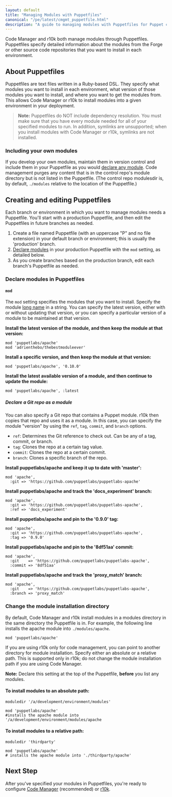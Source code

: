 ```yaml
---
layout: default
title: "Managing Modules with Puppetfiles"
canonical: "/pe/latest/cmgmt_puppetfile.html"
description: "A guide to managing modules with Puppetfiles for Puppet code management."
---
```


[repo]: ./cmgmt_control_repo.html
[puppetfile]: ./cmgmt_puppetfile.html
[code_mgr]: ./code_mgr.html
[r10k]: ./r10k.html
[code_mgr_config]: ./code_mgr_config.html
[code_mgr_custom]: ./code_mgr_custom.html
[code_mgr_webhook]: ./code_mgr_webhook.html
[scripts]: ./code_mgr_scripts.html
[r10k_config]: ./r10k_config.html
[r10k_custom]: ./r10k_custom.html
[r10k_run]: ./r10k_run.html
[r10k_ref]: ./r10k_ref.html
[upgrade]: ./code_mgr_upgrade.html
[filesync]: ./cmgmt_filesync.html


Code Manager and r10k both manage modules through Puppetfiles. Puppetfiles specify detailed information about the modules from the Forge or other source code repositories that you want to install in each environment.

## About Puppetfiles

Puppetfiles are text files written in a Ruby-based DSL. They specify what modules you want to install in each environment, what version of those modules you want to install, and where you want to get the modules from. This allows Code Manager or r10k to install modules into a given environment in your deployment.

>**Note:** Puppetfiles do NOT include dependency resolution. You must make sure that you have every module needed for all of your specified modules to run. In addition, symlinks are unsupported; when you install modules with Code Manager or r10k, symlinks are not installed.

### Including your own modules

If you develop your own modules, maintain them in version control and include them in your Puppetfile as you would [declare any module](#declare-modules-in-puppetfiles). Code management purges any content that is in the control repo's module directory but is not listed in the Puppetfile. (The control repo modulesdir is, by default, `./modules` relative to the location of the Puppetfile.)

## Creating and editing Puppetfiles

Each branch or environment in which you want to manage modules needs a Puppetfile. You'll start with a production Puppetfile, and then edit the Puppetfiles in future branches as needed.

1. Create a file named Puppetfile (with an uppercase "P" and no file extension) in your default branch or environment; this is usually the 'production' branch.
2. [Declare modules](#declare-modules-in-puppetfiles) in your production Puppetfile with the `mod` setting, as detailed below.
3. As you create branches based on the production branch, edit each branch's Puppetfile as needed.

### Declare modules in Puppetfiles

#### `mod`

The `mod` setting specifies the modules that you want to install. Specify the module [long name](/puppet/latest/reference/modules_publishing.html#a-note-on-module-names) in a string. You can specify the latest version, either with or without updating that version, or you can specify a particular version of a module to be maintained at that version.

**Install the latest version of the module, and then keep the module at that version:**

~~~
mod 'puppetlabs/apache'
mod 'adrienthebo/thebestmoduleever'
~~~

**Install a specific version, and then keep the module at that version:**

~~~
mod 'puppetlabs/apache', '0.10.0'
~~~

**Install the latest available version of a module, and then continue to update the module:**

~~~
mod 'puppetlabs/apache', :latest
~~~

##### Declare a Git repo as a module

You can also specify a Git repo that contains a Puppet module. r10k then copies that repo and uses it as a module. In this case, you can specify the module "version" by using the `ref`, `tag`, `commit`, and `branch` options.

* `ref`: Determines the Git reference to check out. Can be any of a tag, commit, or branch.
* `tag`: Clones the repo at a certain tag value.
* `commit`: Clones the repo at a certain commit.
* `branch`: Clones a specific branch of the repo.

**Install puppetlabs/apache and keep it up to date with 'master':**

~~~
mod 'apache',
  :git => 'https://github.com/puppetlabs/puppetlabs-apache'
~~~

**Install puppetlabs/apache and track the 'docs_experiment' branch:**

~~~
mod 'apache',
  :git => 'https://github.com/puppetlabs/puppetlabs-apache',
  :ref => 'docs_experiment'
~~~

**Install puppetlabs/apache and pin to the '0.9.0' tag:**

~~~
mod 'apache',
  :git => 'https://github.com/puppetlabs/puppetlabs-apache',
  :tag => '0.9.0'
~~~

**Install puppetlabs/apache and pin to the '8df51aa' commit:**

~~~
mod 'apache',
  :git    => 'https://github.com/puppetlabs/puppetlabs-apache',
  :commit => '8df51aa'
~~~

**Install puppetlabs/apache and track the 'proxy_match' branch:**

~~~
mod 'apache',
  :git    => 'https://github.com/puppetlabs/puppetlabs-apache',
  :branch => 'proxy_match'
~~~

### Change the module installation directory

By default, Code Manager and r10k install modules in a modules directory in the same directory the Puppetfile is in. For example, the following line installs the apache module into `./modules/apache`.

~~~
mod 'puppetlabs/apache'
~~~

If you are using r10k only for code management, you can point to another directory for module installation. Specify either an absolute or a relative path. This is supported only in r10k; do not change the module installation path if you are using Code Manager.

**Note:** Declare this setting at the top of the Puppetfile, **before** you list any modules.

#### To install modules to an absolute path:

~~~
moduledir '/a/development/environment/modules'

mod 'puppetlabs/apache'
#installs the apache module into '/a/development/environment/modules/apache
~~~

#### To install modules to a relative path:

~~~
moduledir 'thirdparty'

mod 'puppetlabs/apache'
# installs the apache module into './thirdparty/apache'
~~~

## Next Step

After you've specified your modules in Puppetfiles, you're ready to configure [Code Manager][code_mgr] (recommended) or [r10k][r10k].

